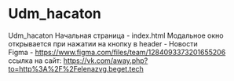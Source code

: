 # Udm_hacaton
Udm_hacaton 
Начальная страница - index.html 
Модальное окно открывается при нажатии на кнопку в header - Новости<br>
Figma - https://www.figma.com/files/team/1284093373201655206<br>
ссылка на сайт: https://vk.com/away.php?to=http%3A%2F%2Felenazvg.beget.tech
